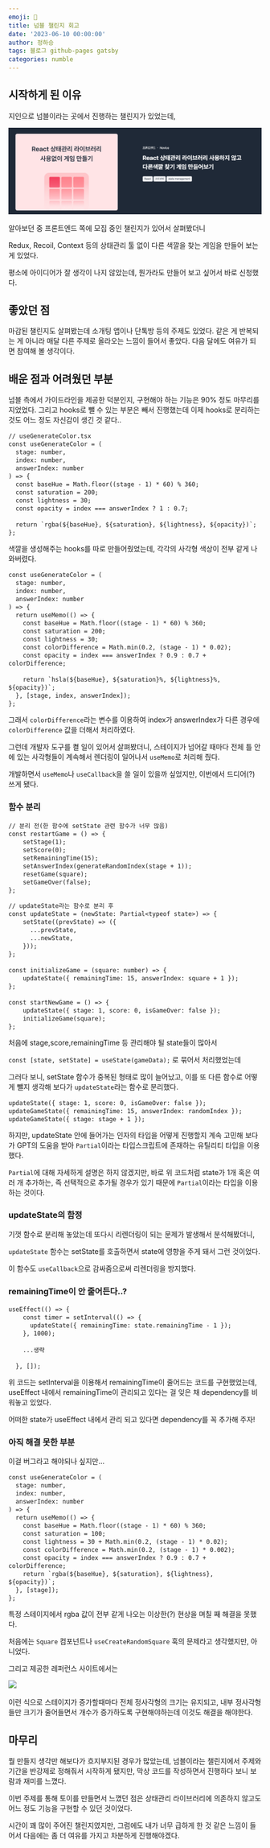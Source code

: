 ```yaml
---
emoji: 🔮
title: 넘블 챌린지 회고
date: '2023-06-10 00:00:00'
author: 정하승
tags: 블로그 github-pages gatsby
categories: numble
---
```


## 시작하게 된 이유

지인으로 넘블이라는 곳에서 진행하는 챌린지가 있었는데,

<img src='../../assets/numble.png' />
<br/>

알아보던 중 프론트엔드 쪽에 모집 중인 챌린지가 있어서 살펴봤더니

Redux, Recoil, Context 등의 상태관리 툴 없이 다른 색깔을 찾는 게임을 만들어 보는 게 있었다.

평소에 아이디어가 잘 생각이 나지 않았는데, 뭔가라도 만들어 보고 싶어서 바로 신청했다.

## 좋았던 점

마감된 챌린지도 살펴봤는데 소개팅 앱이나 단톡방 등의 주제도 있었다. 같은 게 반복되는 게 아니라 매달 다른 주제로 올라오는 느낌이 들어서 좋았다. 다음 달에도 여유가 되면 참여해 볼 생각이다.

## 배운 점과 어려웠던 부분

넘블 측에서 가이드라인을 제공한 덕분인지, 구현해야 하는 기능은 90% 정도 마무리를 지었었다.
그리고 hooks로 뺄 수 있는 부분은 빼서 진행했는데 이제 hooks로 분리하는 것도 어느 정도 자신감이 생긴 것 같다..

```tsx
// useGenerateColor.tsx
const useGenerateColor = (
  stage: number,
  index: number,
  answerIndex: number
) => {
  const baseHue = Math.floor((stage - 1) * 60) % 360;
  const saturation = 200;
  const lightness = 30;
  const opacity = index === answerIndex ? 1 : 0.7;

  return `rgba(${baseHue}, ${saturation}, ${lightness}, ${opacity})`;
};
```

색깔을 생성해주는 hooks를 따로 만들어줬었는데, 각각의 사각형 색상이 전부 같게 나와버렸다.

```tsx
const useGenerateColor = (
  stage: number,
  index: number,
  answerIndex: number
) => {
  return useMemo(() => {
    const baseHue = Math.floor((stage - 1) * 60) % 360;
    const saturation = 200;
    const lightness = 30;
    const colorDifference = Math.min(0.2, (stage - 1) * 0.02);
    const opacity = index === answerIndex ? 0.9 : 0.7 + colorDifference;

    return `hsla(${baseHue}, ${saturation}%, ${lightness}%, ${opacity})`;
  }, [stage, index, answerIndex]);
};
```

그래서 `colorDifference`라는 변수를 이용하여 index가 answerIndex가 다른 경우에 `colorDifference` 값을 더해서 처리하였다.

그런데 개발자 도구를 켤 일이 있어서 살펴봤더니, 스테이지가 넘어갈 때마다 전체 틀 안에 있는 사각형들이 계속해서 렌더링이 일어나서 `useMemo`로 처리해 줬다. 

개발하면서 `useMemo`나 `useCallback`을 쓸 일이 있을까 싶었지만, 이번에서 드디어(?) 쓰게 됐다.

### 함수 분리

```tsx
// 분리 전(한 함수에 setState 관련 함수가 너무 많음)
const restartGame = () => {
    setStage(1);
    setScore(0);
    setRemainingTime(15);
    setAnswerIndex(generateRandomIndex(stage + 1));
    resetGame(square);
    setGameOver(false);
};
```

```tsx
// updateState라는 함수로 분리 후
const updateState = (newState: Partial<typeof state>) => {
    setState((prevState) => ({
      ...prevState,
      ...newState,
    }));
};

const initializeGame = (square: number) => {
    updateState({ remainingTime: 15, answerIndex: square + 1 });
};

const startNewGame = () => {
    updateState({ stage: 1, score: 0, isGameOver: false });
    initializeGame(square);
};
```

처음에 stage,score,remainingTime 등 관리해야 될 state들이 많아서 

`const [state, setState] = useState(gameData);` 로 묶어서 처리했었는데

그러다 보니, setState 함수가 중복된 형태로 많이 늘어났고, 이를 또 다른 함수로 어떻게 뺄지 생각해 보다가 `updateState`라는 함수로 분리했다.

```tsx
updateState({ stage: 1, score: 0, isGameOver: false });
updateGameState({ remainingTime: 15, answerIndex: randomIndex });
updateGameState({ stage: stage + 1 });
```

하지만, updateState 안에 들어가는 인자의 타입을 어떻게 진행할지 계속 고민해 보다가 GPT의 도움을 받아 `Partial`이라는 타입스크립트에 존재하는 유틸리티 타입을 이용했다.

`Partial`에 대해 자세하게 설명은 하지 않겠지만, 바로 위 코드처럼 state가 1개 혹은 여러 개 추가하는, 즉 선택적으로 추가될 경우가 있기 때문에 `Partial`이라는 타입을 이용하는 것이다. 

### updateState의 함정

기껏 함수로 분리해 놓았는데 또다시 리렌더링이 되는 문제가 발생해서 분석해봤더니, 

`updateState` 함수는 setState를 호출하면서 state에 영향을 주게 돼서 그런 것이었다.

이 함수도 `useCallback`으로 감싸줌으로써 리렌더링을 방지했다.

### remainingTime이 안 줄어든다..?

```tsx
useEffect(() => {
    const timer = setInterval(() => {
      updateState({ remainingTime: state.remainingTime - 1 });
    }, 1000);

    ...생략

  }, []);
```

위 코드는 setInterval을 이용해서 remainingTime이 줄어드는 코드를 구현했었는데, useEffect 내에서 remainingTime이 관리되고 있다는 걸 잊은 채 dependency를 비워놓고 있었다. 

어떠한 state가 useEffect 내에서 관리 되고 있다면 dependency를 꼭 추가해 주자!

### 아직 해결 못한 부분

이걸 버그라고 해야되나 싶지만...

```tsx
const useGenerateColor = (
  stage: number,
  index: number,
  answerIndex: number
) => {
  return useMemo(() => {
    const baseHue = Math.floor((stage - 1) * 60) % 360;
    const saturation = 100;
    const lightness = 30 + Math.min(0.2, (stage - 1) * 0.02);
    const colorDifference = Math.min(0.2, (stage - 1) * 0.002);
    const opacity = index === answerIndex ? 0.9 : 0.7 + colorDifference;
    return `rgba(${baseHue}, ${saturation}, ${lightness}, ${opacity})`;
  }, [stage]);
};
```

특정 스테이지에서 rgba 값이 전부 같게 나오는 이상한(?) 현상을 며칠 째 해결을 못했다.

처음에는 `Square` 컴포넌트나 `useCreateRandomSquare` 훅의 문제라고 생각했지만, 아니었다.

그리고 제공한 레퍼런스 사이트에서는 

![](https://velog.velcdn.com/images/gktmd652/post/ae5a53f0-54a4-4a78-b1a9-e2104e1ed957/image.png)

이런 식으로 스테이지가 증가할때마다 전체 정사각형의 크기는 유지되고, 내부 정사각형들만 크기가 줄어들면서 개수가 증가하도록 구현해야하는데 이것도 해결을 해야한다.

## 마무리

뭘 만들지 생각만 해보다가 흐지부지된 경우가 많았는데, 넘블이라는 챌린지에서 주제와 기간을 반강제로 정해줘서 시작하게 됐지만, 막상 코드를 작성하면서 진행하다 보니 보람과 재미를 느꼈다.

이번 주제를 통해 토이를 만들면서 느꼈던 점은 상태관리 라이브러리에 의존하지 않고도 어느 정도 기능을 구현할 수 있던 것이었다.

시간이 꽤 많이 주어진 챌린지였지만, 그럼에도 내가 너무 급하게 한 것 같은 느낌이 들어서 다음에는 좀 더 여유를 가지고 차분하게 진행해야겠다.